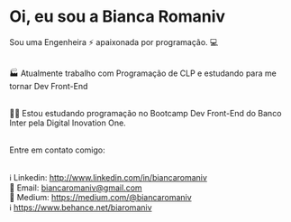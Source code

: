 # Oi, eu sou a Bianca Romaniv



Sou uma Engenheira :zap: apaixonada por programação. :computer:


</br> :factory: Atualmente trabalho com Programação de CLP e estudando para me tornar Dev Front-End
 
 <br/> :purple_heart::rocket: Estou estudando programação no Bootcamp Dev Front-End do Banco Inter pela Digital Inovation One.
 

 <br/> Entre em contato comigo: 
 
 </br>  :information_source: Linkedin: http://www.linkedin.com/in/biancaromaniv
 </br>  :email: Email: biancaromaniv@gmail.com
 </br>  :ledger: Medium: https://medium.com/@biancaromaniv
 </br>  :information_source: https://www.behance.net/biaromaniv
